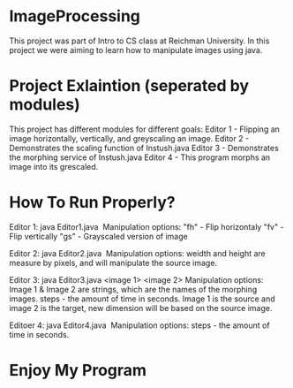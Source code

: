 # ImageProcessing
This project was part of Intro to CS class at Reichman University.
In this project we were aiming to learn how to manipulate images using java.

# Project Exlaintion (seperated by modules)
This project has different modules for different goals:
  Editor 1 - Flipping an image horizontally, vertically, and greyscaling an image.
  Editor 2 - Demonstrates the scaling function of Instush.java
  Editor 3 - Demonstrates the morphing service of Instush.java
  Editor 4 - This program morphs an image into its grescaled.

# How To Run Properly?
Editor 1:
  java Editor1.java <image name> <options>
  Manipulation options:
    "fh" - Flip horizontaly
    "fv" - Flip vertically
    "gs" - Grayscaled version of image

Editor 2:
  java Editor2.java <image name> <weidth> <height>
  Manipulation options:
    weidth and height are measure by pixels, and will manipulate the source image.
  
Editor 3:
  java Editor3.java <image 1> <image 2> <steps>
  Manipulation options:
    Image 1 & Image 2 are strings, which are the names of the morphing images.
    steps - the amount of time in seconds.
    Image 1 is the source and image 2 is the target, new dimension will be based on the source image.
  
Editoer 4:
  java Editor4.java <image name> <steps>
  Manipulation options:
    steps - the amount of time in seconds.
  
# Enjoy My Program
